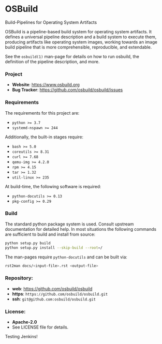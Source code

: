 OSBuild
=======

Build-Pipelines for Operating System Artifacts

OSBuild is a pipeline-based build system for operating system artifacts. It
defines a universal pipeline description and a build system to execute them,
producing artifacts like operating system images, working towards an image
build pipeline that is more comprehensible, reproducible, and extendable.

See the `osbuild(1)` man-page for details on how to run osbuild, the definition
of the pipeline description, and more.

### Project

 * **Website**: <https://www.osbuild.org>
 * **Bug Tracker**: <https://github.com/osbuild/osbuild/issues>

### Requirements

The requirements for this project are:

 * `python >= 3.7`
 * `systemd-nspawn >= 244`

Additionally, the built-in stages require:

 * `bash >= 5.0`
 * `coreutils >= 8.31`
 * `curl >= 7.68`
 * `qemu-img >= 4.2.0`
 * `rpm >= 4.15`
 * `tar >= 1.32`
 * `util-linux >= 235`

At build-time, the following software is required:

 * `python-docutils >= 0.13`
 * `pkg-config >= 0.29`

### Build

The standard python package system is used. Consult upstream documentation for
detailed help. In most situations the following commands are sufficient to
build and install from source:

```sh
python setup.py build
python setup.py install --skip-build --root=/
```

The man-pages require `python-docutils` and can be built via:

```sh
rst2man docs/<input-file>.rst <output-file>
```

### Repository:

 - **web**:   <https://github.com/osbuild/osbuild>
 - **https**: `https://github.com/osbuild/osbuild.git`
 - **ssh**:   `git@github.com:osbuild/osbuild.git`

### License:

 - **Apache-2.0**
 - See LICENSE file for details.

Testing Jenkins!
